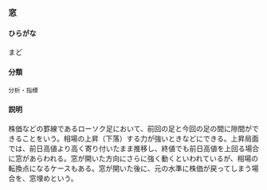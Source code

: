 <div style="display:none;">

## [あ行](securities-terms?id=あ行)
## [か行](securities-terms?id=か行)
## [さ行](securities-terms?id=さ行)
## [た行](securities-terms?id=た行)
## [な行](securities-terms?id=な行)
## [は行](securities-terms?id=は行)
## [ま行](securities-terms?id=ま行)

</div>

### 窓

#### ひらがな

まど

#### 分類

`分析・指標`

#### 説明

株価などの罫線であるローソク足において、前回の足と今回の足の間に隙間ができることをいう。相場の上昇（下落）する力が強いときなどにできる。上昇局面では、前日高値より高く寄り付いたまま推移し、終値でも前日高値を上回る場合に窓があらわれる。窓が開いた方向にさらに強く動くといわれているが、相場の転換点になるケースもある。窓が開いた後に、元の水準に株価が戻ってしまう場合を、窓埋めという。

<div style="display:none;">

## [や行](securities-terms?id=や行)
## [ら行](securities-terms?id=ら行)
## [わ行](securities-terms?id=わ行)
## [英数字・記号](securities-terms?id=英数字・記号)

</div>

